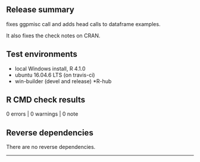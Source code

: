 ## Release summary

fixes ggpmisc call and adds head calls to dataframe examples.

It also fixes the check notes on CRAN.

## Test environments
* local Windows install, R 4.1.0
* ubuntu 16.04.6 LTS (on travis-ci)
* win-builder (devel and release)
*R-hub  

## R CMD check results

0 errors | 0 warnings | 0 note

## Reverse dependencies

There are no reverse dependencies.

---
